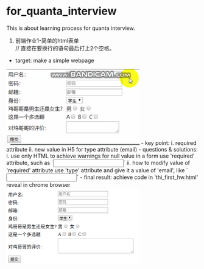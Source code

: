 # for_quanta_interview
This is about learning process for quanta interview.

1. 前端作业1-简单的html表单  
// 直接在要换行的语句最后打上2个空格。  
- target: make a simple webpage  
<img src='https://github.com/dmlseeing/for_quanta_interview/blob/master/image/first_homework.png' width=350px height=200px>   
- key point:  
i. required attribute  
ii. new value in H5 for type attribute (email)  
- questions & solutions:  
i. use only HTML to achieve warnings for null value in a form  
use 'required' attribute, such as `<input type='text' required>`  
ii. how to modify value of 'required' attribute  
use 'type' attribute and give it a value of 'email', like `<input type='required' required>`  
- final result:   
achieve code in 'thi_first_hw.html'  
reveal in chrome browser  
<img src='https://github.com/dmlseeing/for_quanta_interview/blob/master/image/%E9%A1%B5%E9%9D%A2%E6%95%88%E6%9E%9C.png' width=350px height=200px>   

